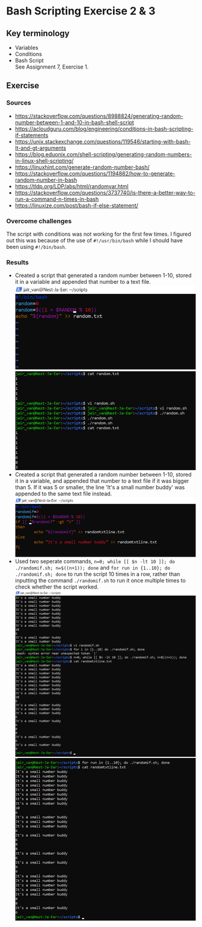 # Bash Scripting Exercise 2 & 3

## Key terminology
- Variables
- Conditions
- Bash Script  
See Assignment 7, Exercise 1.

## Exercise
### Sources
- https://stackoverflow.com/questions/8988824/generating-random-number-between-1-and-10-in-bash-shell-script 
- https://acloudguru.com/blog/engineering/conditions-in-bash-scripting-if-statements 
- https://unix.stackexchange.com/questions/119546/starting-with-bash-lt-and-gt-arguments 
- https://blog.eduonix.com/shell-scripting/generating-random-numbers-in-linux-shell-scripting/ 
- https://linuxhint.com/generate-random-number-bash/ 
- https://stackoverflow.com/questions/1194882/how-to-generate-random-number-in-bash 
- https://tldp.org/LDP/abs/html/randomvar.html 
- https://stackoverflow.com/questions/3737740/is-there-a-better-way-to-run-a-command-n-times-in-bash
- https://linuxize.com/post/bash-if-else-statement/

### Overcome challenges
The script with conditions was not working for the first few times. I figured out this was because of the use of `#!/usr/bin/bash` while I should have been using `#!/bin/bash`.

### Results  
- Created a script that generated a random number between 1-10, stored it in a variable and appended that number to a text file. ![script random number](https://github.com/Techgrounds-Cloud-9/cloud-9-jairvaneer/blob/651463abf8cd8f2922aaae47f99c6185784b3c61/00_includes/Sprint%201/Screenshots%20Linux/LNX-07%20Bash%20Scripting/LNX-07%20Exercise%202%20-%20%231_Random_Number_Script.png) ![random number script output](https://github.com/Techgrounds-Cloud-9/cloud-9-jairvaneer/blob/651463abf8cd8f2922aaae47f99c6185784b3c61/00_includes/Sprint%201/Screenshots%20Linux/LNX-07%20Bash%20Scripting/LNX-07%20Exercise%202%20-%20%232_Random_Number_Textfile.png)
- Created a script that generated a random number between 1-10, stored it in a variable, and appended that number to a text file if it was bigger than 5. If it was 5 or smaller, the line 'It's a small number buddy' was appended to the same text file instead. ![conditional number script](https://github.com/Techgrounds-Cloud-9/cloud-9-jairvaneer/blob/651463abf8cd8f2922aaae47f99c6185784b3c61/00_includes/Sprint%201/Screenshots%20Linux/LNX-07%20Bash%20Scripting/LNX-07%20Exercise%203%20-%20%231_Random_Number_Bigger_Than.png) 
- Used two seperate commands, `n=0; while [[ $n -lt 10 ]]; do ./randomif.sh; n=$((n+1)); done` and `for run in {1..10}; do ./randomif.sh; done` to run the script 10 times in a row, rather than inputting the command `./randomif.sh` to run it once multiple times to check whether the script worked. ![conditional number output](https://github.com/Techgrounds-Cloud-9/cloud-9-jairvaneer/blob/651463abf8cd8f2922aaae47f99c6185784b3c61/00_includes/Sprint%201/Screenshots%20Linux/LNX-07%20Bash%20Scripting/LNX-07%20Exercise%203%20-%20%232_Random_Number_Line.png) ![conditional number output 2](https://github.com/Techgrounds-Cloud-9/cloud-9-jairvaneer/blob/651463abf8cd8f2922aaae47f99c6185784b3c61/00_includes/Sprint%201/Screenshots%20Linux/LNX-07%20Bash%20Scripting/LNX-07%20Exercise%203%20-%20%233_Random_Number_Line.png)